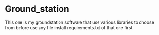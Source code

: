 # Ground_station
This one is my groundstation software that use various libraries to choose from
before use any file install requirements.txt of that one first 
